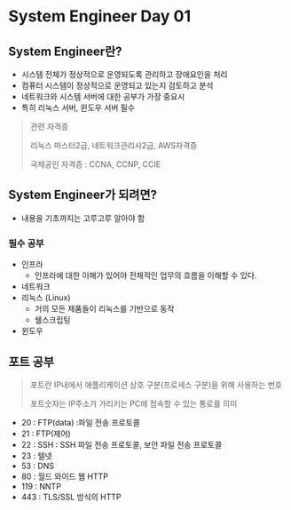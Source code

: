 # System Engineer Day 01

## System Engineer란?

- 시스템 전체가 정상적으로 운영되도록 관리하고 장애요인을 처리
- 컴퓨터 시스템이 정상적으로 운영되고 있는지 검토하고 분석
- 네트워크와 시스템 서버에 대한 공부가 가장 중요시
- 특히 리눅스 서버, 윈도우 서버 필수

> 관련 자격증
>
> 리눅스 마스터2급, 네트워크관리사2급, AWS자격증
>
> 국제공인 자격증 : CCNA, CCNP, CCIE

## System Engineer가 되려면?

- 내용을 기초까지는 고루고루 알아야 함

### 필수 공부

- 인프라
  - 인프라에 대한 이해가 있어야 전체적인 업무의 흐름을 이해할 수 있다.
- 네트워크
- 리눅스 (Linux)
  - 거의 모든 제품들이 리눅스를 기반으로 동작
  - 쉘스크립팅
- 윈도우

## 포트 공부

> 포트란 IP내에서 애플리케이션 상호 구분(프로세스 구분)을 위해 사용하는 번호
>
> 포트숫자는 IP주소가 가리키는 PC에 접속할 수 있는 통로를 의미

- 20 : FTP(data) :파일 전송 프로토콜
- 21 : FTP(제어)
- 22 : SSH : SSH 파일 전송 프로토콜, 보안 파일 전송 프로토콜
- 23 : 텔넷
- 53 : DNS
- 80 : 월드 와이드 웹 HTTP
- 119 : NNTP
- 443 : TLS/SSL 방식의 HTTP
